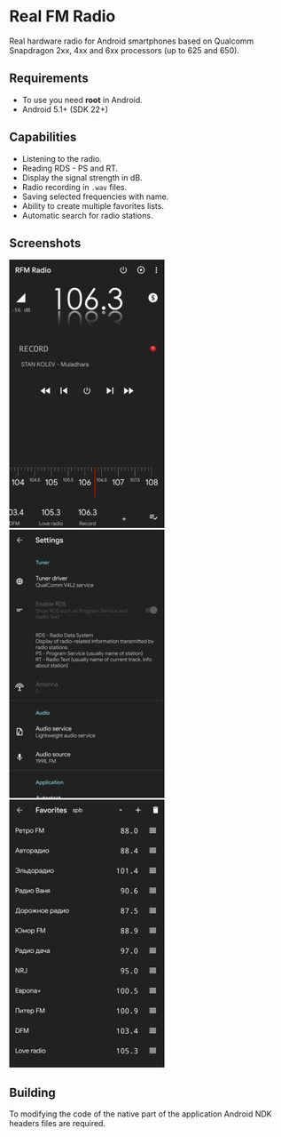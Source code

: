 # Real FM Radio
Real hardware radio for Android smartphones based on Qualcomm Snapdragon 2xx, 4xx and 6xx processors (up to 625 and 650).

## Requirements
* To use you need **root** in Android.
* Android 5.1+ (SDK 22+)

## Capabilities
* Listening to the radio.
* Reading RDS - PS and RT.
* Display the signal strength in dB.
* Radio recording in `.wav` files.
* Saving selected frequencies with name.
* Ability to create multiple favorites lists.
* Automatic search for radio stations.

## Screenshots
<img src="images/main.png" width="280" alt="Main screen"/>
<img src="images/settings.png" width="280" alt="Settings screen"/>
<img src="images/favorites.png" width="280" alt="Favorites screen"/>

## Building
To modifying the code of the native part of the application Android NDK headers files are required.